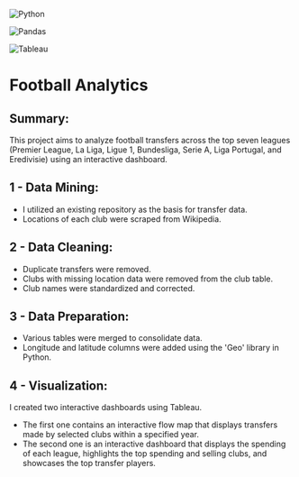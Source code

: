 ![Python](https://upload.wikimedia.org/wikipedia/commons/c/c3/Python-logo-notext.svg)

![Pandas](https://upload.wikimedia.org/wikipedia/commons/e/ed/Pandas_logo.svg)

![Tableau](https://upload.wikimedia.org/wikipedia/commons/4/4b/Tableau_Logo.png)

# Football Analytics

## Summary:
This project aims to analyze football transfers across the top seven leagues (Premier League, La Liga, Ligue 1, Bundesliga, Serie A, Liga Portugal, and Eredivisie) using an interactive dashboard.

## 1 - Data Mining:
- I utilized an existing repository as the basis for transfer data.
- Locations of each club were scraped from Wikipedia.

## 2 - Data Cleaning:
- Duplicate transfers were removed.
- Clubs with missing location data were removed from the club table.
- Club names were standardized and corrected.

## 3 - Data Preparation:
- Various tables were merged to consolidate data.
- Longitude and latitude columns were added using the 'Geo' library in Python.

## 4 - Visualization:
I created two interactive dashboards using Tableau. 
- The first one contains an interactive flow map that displays transfers made by selected clubs within a specified year. 
- The second one is an interactive dashboard that displays the spending of each league, highlights the top spending and selling clubs, and showcases the top transfer players.
